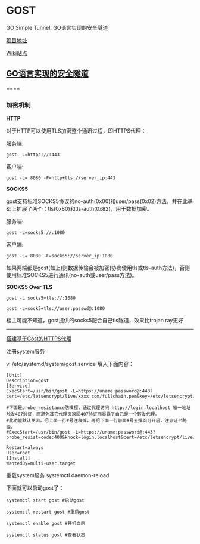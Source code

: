# GOST

GO Simple Tunnel. GO语言实现的安全隧道


[项目地址](https://github.com/ginuerzh/gost)

[Wiki站点](https://docs.ginuerzh.xyz/gost/)


[GO语言实现的安全隧道](https://gost.run/)
---


====
### 加密机制

**HTTP**

对于HTTP可以使用TLS加密整个通讯过程，即HTTPS代理：

服务端:

    gost -L=https://:443

客户端:

    gost -L=:8080 -F=http+tls://server_ip:443


**SOCKS5**

gost支持标准SOCKS5协议的no-auth(0x00)和user/pass(0x02)方法，并在此基础上扩展了两个：tls(0x80)和tls-auth(0x82)，用于数据加密。

服务端:

    gost -L=socks5://:1080

客户端:

    gost -L=:8080 -F=socks5://server_ip:1080

如果两端都是gost(如上)则数据传输会被加密(协商使用tls或tls-auth方法)，否则使用标准SOCKS5进行通讯(no-auth或user/pass方法)。



**SOCKS5 Over TLS**

    gost -L socks5+tls://:1080

    gost -L=sock5+tls://user:passwd@:1080


楼主可能不知道，gost提供的socks5配合自己tls隧道，效果比trojan ray更好


---
[搭建基于Gost的HTTPS代理 ](https://1kb.day/posts/gost_https_proxy.html)

注册system服务

vi /etc/systemd/system/gost.service 填入下面内容：

```
[Unit]
Description=gost
[Service]
ExecStart=/usr/bin/gost -L=https://uname:password@:443?cert=/etc/letsencrypt/live/xxxx.com/fullchain.pem&key=/etc/letsencrypt/live/xxxx.com/privkey.pem

#下面是probe_resistance防嗅探，通过代理访问 http://login.localhost 唯一地址触发407验证，而避免其它代理页返回407验证而暴露了自己是一个转发代理。
#此功能默认关闭，把上面一行#号注释掉，再把下面一行前面#号去掉即可开启，注意证书路径。
#ExecStart=/usr/bin/gost -L=https://uname:password@:443?probe_resist=code:400&knock=login.localhost&cert=/etc/letsencrypt/live/xxxx.com/fullchain.pem&key=/etc/letsencrypt/live/xxxx.com/privkey.pem

Restart=always
User=root
[Install]
WantedBy=multi-user.target
```

重载system服务 systemctl daemon-reload

下面就可以启动gost了：

```
systemctl start gost #启动gost

systemctl restart gost #重启gost

systemctl enable gost #开机自启

systemctl status gost #查看状态
```


